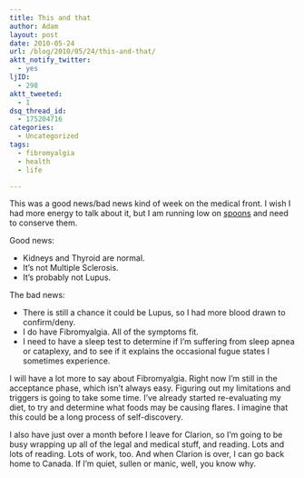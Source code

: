 ```yaml
---
title: This and that
author: Adam
layout: post
date: 2010-05-24
url: /blog/2010/05/24/this-and-that/
aktt_notify_twitter:
  - yes
ljID:
  - 298
aktt_tweeted:
  - 1
dsq_thread_id:
  - 175204716
categories:
  - Uncategorized
tags:
  - fibromyalgia
  - health
  - life

---
```

This was a good news/bad news kind of week on the medical front. I wish I had more energy to talk about it, but I am running low on [spoons][1] and need to conserve them.

Good news:

<ul style="list-style-type: disc">
  <li>
    Kidneys and Thyroid are normal.
  </li>
  <li>
    It’s not Multiple Sclerosis.
  </li>
  <li>
    It’s probably not Lupus.
  </li>
</ul>

The bad news:

<ul style="list-style-type: disc">
  <li>
    There is still a chance it could be Lupus, so I had more blood drawn to confirm/deny.
  </li>
  <li>
    I do have Fibromyalgia. All of the symptoms fit.
  </li>
  <li>
    I need to have a sleep test to determine if I’m suffering from sleep apnea or cataplexy, and to see if it explains the occasional fugue states I sometimes experience.
  </li>
</ul>

I will have a lot more to say about Fibromyalgia. Right now I’m still in the acceptance phase, which isn’t always easy. Figuring out my limitations and triggers is going to take some time. I’ve already started re-evaluating my diet, to try and determine what foods may be causing flares. I imagine that this could be a long process of self-discovery.

I also have just over a month before I leave for Clarion, so I’m going to be busy wrapping up all of the legal and medical stuff, and reading. Lots and lots of reading. Lots of work, too. And when Clarion is over, I can go back home to Canada. If I’m quiet, sullen or manic, well, you know why.

 [1]: http://www.butyoudontlooksick.com/articles/personal-essays/the-spoon-theory-written-by-christine-miserandino/